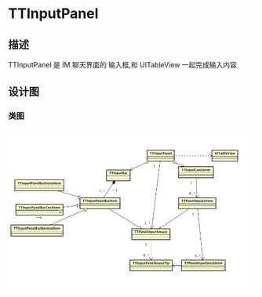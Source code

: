 # TTInputPanel

## 描述

TTInputPanel 是 IM 聊天界面的 输入框,和 UITableView 一起完成输入内容

## 设计图

### 类图

![desing](https://github.com/simpossible/TTInputPanel/raw/master/design/design.jpg)

